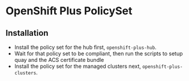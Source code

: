 # OpenShift Plus PolicySet

## Installation

- Install the policy set for the hub first, `openshift-plus-hub`.
- Wait for that policy set to be compliant, then run the scripts to setup quay and the ACS certificate
bundle
- Install the policy set for the managed clusters next, `openshift-plus-clusters`.
